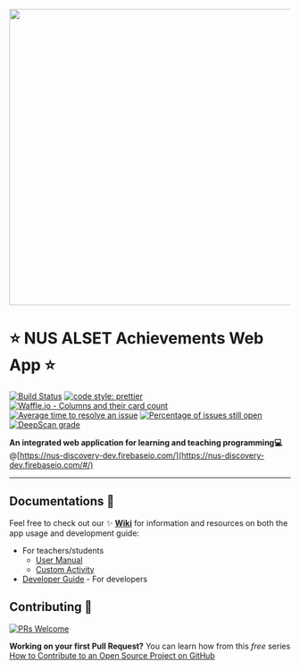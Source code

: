 <p align="center">
  <a href="https://nus-discovery-dev.firebaseio.com/#/home" target="_blank" rel="noopener noreferrer">
    <img width="530" src="https://github.com/FeynmanDNA/achievements/blob/WikiandReadME/src/assets/NUS_ALSET_Achievements_Logo.png">
  </a>
</p>

# :star: NUS ALSET Achievements Web App :star:

[![Build Status](https://travis-ci.org/Thangamanir/discovery.svg?branch=master)](https://travis-ci.org/Thangamanir/discovery)
[![code style: prettier](https://img.shields.io/badge/code_style-prettier-ff69b4.svg?style=flat-square)](https://github.com/prettier/prettier)
[![Waffle.io - Columns and their card count](https://badge.waffle.io/NUS-ALSET/achievements.svg?columns=all)](https://waffle.io/NUS-ALSET/achievements)
[![Average time to resolve an issue](http://isitmaintained.com/badge/resolution/NUS-ALSET/achievements.svg)](http://isitmaintained.com/project/NUS-ALSET/achievements "Average time to resolve an issue")
[![Percentage of issues still open](http://isitmaintained.com/badge/open/NUS-ALSET/achievements.svg)](http://isitmaintained.com/project/NUS-ALSET/achievements "Percentage of issues still open")
[![DeepScan grade](https://deepscan.io/api/teams/2993/projects/8828/branches/112438/badge/grade.svg)](https://deepscan.io/dashboard#view=project&tid=2993&pid=8828&bid=112438)


**An integrated web application for learning and teaching programming:computer:**
@[https://nus-discovery-dev.firebaseio.com/](https://nus-discovery-dev.firebaseio.com/#/)

***

## Documentations :blue_book:
Feel free to check out our :sparkles: **[Wiki](https://github.com/NUS-ALSET/achievements/wiki)** for information and resources on both the app usage and development guide:
- For teachers/students  
  - [User Manual](https://github.com/Thangamanir/discovery/wiki/User-Manual)  
  - [Custom Activity](http://bit.ly/customActivity_ALSET)
- [Developer Guide](https://github.com/Thangamanir/discovery/wiki/Get-Started-With-Development) - For developers

## Contributing :gift:

[![PRs Welcome](https://img.shields.io/badge/PRs-welcome-brightgreen.svg?style=flat-square)](http://makeapullrequest.com)

**Working on your first Pull Request?** You can learn how from this *free* series [How to Contribute to an Open Source Project on GitHub](https://egghead.io/series/how-to-contribute-to-an-open-source-project-on-github)
